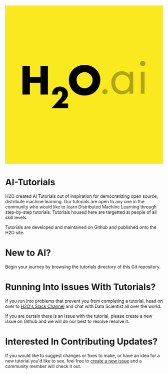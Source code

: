 
![h2o-ai-logo-plain](.github/h2o-ai-logo-plain.png)

# AI-Tutorials

H2O created AI Tutorials out of inspiration for democratizing open source, distribute machine learning. Our tutorials are open to any one in the community who would like to learn Distributed Machine Learning through step-by-step tutorials. Tutorials housed here are targetted at people of all skill levels.

Tutorials are developed and maintained on Github and published onto the H2O site.

# New to AI?

Begin your journey by browsing the tutorials directory of this Git repository.

# Running Into Issues With Tutorials?

If you run into problems that prevent you from completing a tutorial, head on over to [H2O's Slack Channel](https://www.h2o.ai/community/driverless-ai-community/) and chat with Data Scientist all over the world.

If you are certain there is an issue with the tutorial, please create a new issue on Github and we will do our best to resolve resolve it.

# Interested In Contributing Updates?

If you would like to suggest changes or fixes to make, or have an idea for a new tutorial you'd like to see, feel free to [create a new issue](https://github.com/h2oai/tutorials/issues) and a community member will check it out.
